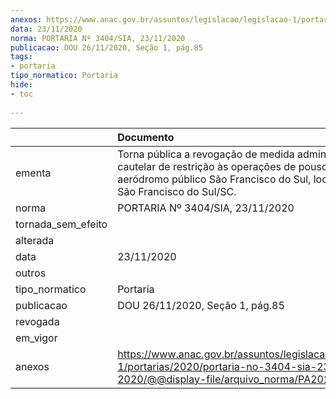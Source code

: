 ```yaml
---
anexos: https://www.anac.gov.br/assuntos/legislacao/legislacao-1/portarias/2020/portaria-no-3404-sia-23-11-2020/@@display-file/arquivo_norma/PA2020-3404.pdf
data: 23/11/2020
norma: PORTARIA Nº 3404/SIA, 23/11/2020
publicacao: DOU 26/11/2020, Seção 1, pág.85
tags:
- portaria
tipo_normatico: Portaria
hide: 
- toc 
 
---
```


|                    | Documento                                                                                                                                                                        |
|:-------------------|:---------------------------------------------------------------------------------------------------------------------------------------------------------------------------------|
| ementa             | Torna pública a revogação de medida administrativa cautelar de restrição às operações de pouso no aeródromo público São Francisco do Sul, localizado em São Francisco do Sul/SC. |
| norma              | PORTARIA Nº 3404/SIA, 23/11/2020                                                                                                                                                 |
| tornada_sem_efeito |                                                                                                                                                                                  |
| alterada           |                                                                                                                                                                                  |
| data               | 23/11/2020                                                                                                                                                                       |
| outros             |                                                                                                                                                                                  |
| tipo_normatico     | Portaria                                                                                                                                                                         |
| publicacao         | DOU 26/11/2020, Seção 1, pág.85                                                                                                                                                  |
| revogada           |                                                                                                                                                                                  |
| em_vigor           |                                                                                                                                                                                  |
| anexos             | https://www.anac.gov.br/assuntos/legislacao/legislacao-1/portarias/2020/portaria-no-3404-sia-23-11-2020/@@display-file/arquivo_norma/PA2020-3404.pdf                             |